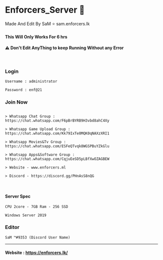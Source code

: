 # Enforcers_Server 🍃

Made And Edit By SaM ⭐️ sam.enforcers.lk

#### This Will Only Works For 6 hrs


#### ⚠ Don't Edit AnyThing to keep Running Without any Error 

<br>

### Login
```
Username : administrator 

Password : enf@21

```

### Join Now
```

> Whatsapp Chat Group : https://chat.whatsapp.com/F6pBrBYRB9H3vbd8ahC4Xy

> Whatsapp Game Upload Group : https://chat.whatsapp.com/Kk79IxTe0MQK0qNAXzXRI1

> Whatsapp Movies&Tv Group : https://chat.whatsapp.com/ESFeQTvqk8WGSPBuYZkGlu

> Whatsapp Apps&Software Group : https://chat.whatsapp.com/CqjuEeSD5pLBfXwOZAGBEW

> Website - www.enforcers.ml

> Discord - https://discord.gg/PHnAsS8nQG

```
<br>


#### Server Spec
```
CPU 2core - 7GB Ram - 256 SSD

Windows Server 2019
```

### Editor
```
SaM ™#9353 (Discord User Name)

```
---

#### Website : https://enforcers.lk/

